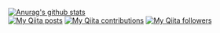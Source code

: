 [![Anurag's github stats](https://github-readme-stats.vercel.app/api?username=ShunichiTanaka&show_icons=true&theme=monokai&count_private=true&include_all_commits)](https://github.com/anuraghazra/github-readme-stats)  
[![My Qiita posts](https://qiita-badge.apiapi.app/s/shunichi_com/posts.svg)](http://qiita.com/shunichi_com)
[![My Qiita contributions](https://qiita-badge.apiapi.app/s/shunichi_com/contributions.svg)](http://qiita.com/shunichi_com)
[![My Qiita followers](https://qiita-badge.apiapi.app/s/shunichi_com/followers.svg)](http://qiita.com/shunichi_com)
         
